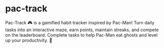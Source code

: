 # pac-track
Pac-Track 🎮 is a gamified habit tracker inspired by Pac-Man! Turn daily tasks into an interactive maze, earn points, maintain streaks, and compete on the leaderboard. Complete tasks to help Pac-Man eat ghosts and level up your productivity. 🚀
